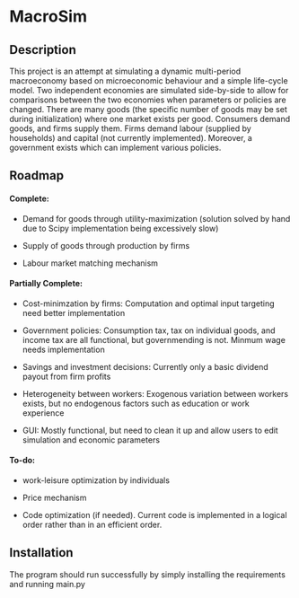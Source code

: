 # MacroSim

## Description

This project is an attempt at simulating a dynamic multi-period macroeconomy based on microeconomic behaviour and a simple life-cycle model. Two independent economies are simulated side-by-side to allow for comparisons between the two economies when parameters or policies are changed. There are many goods (the specific number of goods may be set during initialization) where one market exists per good. Consumers demand goods, and firms supply them. Firms demand labour (supplied by households) and capital (not currently implemented). Moreover, a government exists which can implement various policies.

## Roadmap

#### Complete:

- Demand for goods through utility-maximization (solution solved by hand due to Scipy implementation being excessively slow)

- Supply of goods through production by firms

- Labour market matching mechanism

#### Partially Complete:

- Cost-minimzation by firms: Computation and optimal input targeting need better implementation

- Government policies: Consumption tax, tax on individual goods, and income tax are all functional, but governmending is not. Minmum wage needs implementation

- Savings and investment decisions: Currently only a basic dividend payout from firm profits

- Heterogeneity between workers: Exogenous variation between workers exists, but no endogenous factors such as education or work experience

- GUI: Mostly functional, but need to clean it up and allow users to edit simulation and economic parameters

#### To-do:

- work-leisure optimization by individuals

- Price mechanism

- Code optimization (if needed). Current code is implemented in a logical order rather than in an efficient order.

## Installation

The program should run successfully by simply installing the requirements and running main.py
